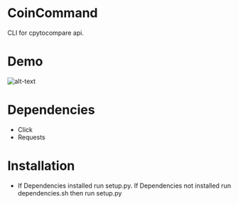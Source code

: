 # CoinCommand
CLI for cpytocompare api.




# Demo
![alt-text](https://user-images.githubusercontent.com/10147276/36940485-86c07e50-1f3b-11e8-92d5-b8c0aa2eb6bb.gif)



# Dependencies
- Click
- Requests

# Installation
- If Dependencies installed run setup.py. If Dependencies not installed  run dependencies.sh then run setup.py

